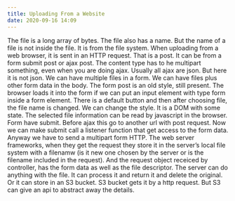 ```yaml
---
title: Uploading From a Website
date: 2020-09-16 14:09
---
```

The file is a long array of bytes. The file also has a name. But the name of a file is not inside the file. It is from the file system. When uploading from a web browser, it is sent in an HTTP request. That is a post. It can be from a form submit post or ajax post. The content type has to he multipart something, even when you are doing ajax. Usually all ajax are json. But here it is not json. We can have multiple files in a form. We can have files plus other form data in the body. The form post is an old style, still present. The browser loads it into the form if we can put an input element with type form inside a form element. There is a default button and then after choosing file, the file name is changed. We can change the style. It is a DOM with some state. The selected file information can be read by javascript in the browser. Form have submit. Before ajax this go to another url with post request. Now we can make submit call a listener function that get access to the form data. Anyway we have to send a multipart form HTTP. The web server frameworks, when they get the request they store it in the server’s local file system with a filenamw (is it new one chosen by the server or is the filename included in the request). And the request object receiced by controller, has the form data as well as the file descriptor. The server can do anything with the file. It can process it and return it and delete the original. Or it can store in an S3 bucket. S3 bucket gets it by a http request. But S3 can give an api to abstract away the details.